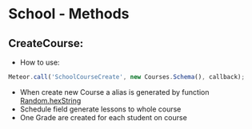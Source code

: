 # School - Methods

## CreateCourse:
- How to use:
~~~js
Meteor.call('SchoolCourseCreate', new Courses.Schema(), callback);
~~~
- When create new Course a alias is generated by function [Random.hexString](https://docs.meteor.com/packages/random.html#Random-hexString)
- Schedule field generate lessons to whole course
- One Grade are created for each student on course
